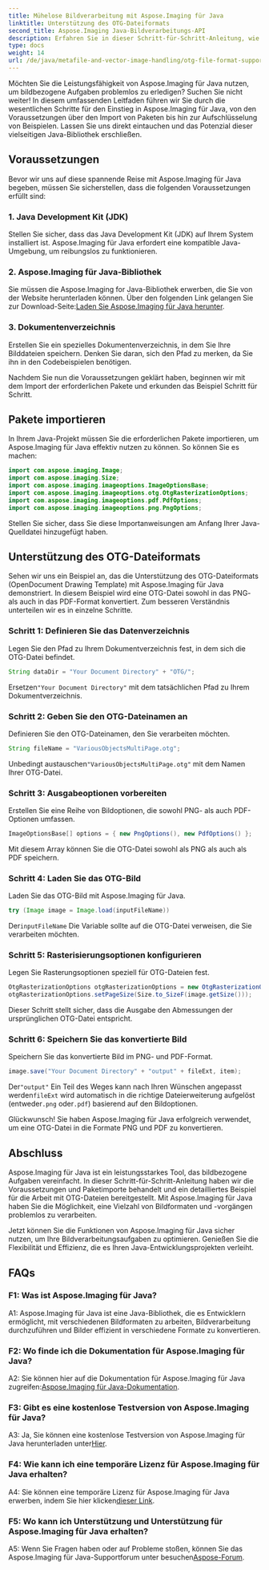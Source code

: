 ```yaml
---
title: Mühelose Bildverarbeitung mit Aspose.Imaging für Java
linktitle: Unterstützung des OTG-Dateiformats
second_title: Aspose.Imaging Java-Bildverarbeitungs-API
description: Erfahren Sie in dieser Schritt-für-Schritt-Anleitung, wie Sie die Leistungsfähigkeit von Aspose.Imaging für Java nutzen können. Optimieren Sie Ihre Bildverarbeitung ganz einfach.
type: docs
weight: 14
url: /de/java/metafile-and-vector-image-handling/otg-file-format-support/
---
```

Möchten Sie die Leistungsfähigkeit von Aspose.Imaging für Java nutzen, um bildbezogene Aufgaben problemlos zu erledigen? Suchen Sie nicht weiter! In diesem umfassenden Leitfaden führen wir Sie durch die wesentlichen Schritte für den Einstieg in Aspose.Imaging für Java, von den Voraussetzungen über den Import von Paketen bis hin zur Aufschlüsselung von Beispielen. Lassen Sie uns direkt eintauchen und das Potenzial dieser vielseitigen Java-Bibliothek erschließen.

## Voraussetzungen

Bevor wir uns auf diese spannende Reise mit Aspose.Imaging für Java begeben, müssen Sie sicherstellen, dass die folgenden Voraussetzungen erfüllt sind:

### 1. Java Development Kit (JDK)

Stellen Sie sicher, dass das Java Development Kit (JDK) auf Ihrem System installiert ist. Aspose.Imaging für Java erfordert eine kompatible Java-Umgebung, um reibungslos zu funktionieren.

### 2. Aspose.Imaging für Java-Bibliothek

 Sie müssen die Aspose.Imaging for Java-Bibliothek erwerben, die Sie von der Website herunterladen können. Über den folgenden Link gelangen Sie zur Download-Seite:[Laden Sie Aspose.Imaging für Java herunter](https://releases.aspose.com/imaging/java/).

### 3. Dokumentenverzeichnis

Erstellen Sie ein spezielles Dokumentenverzeichnis, in dem Sie Ihre Bilddateien speichern. Denken Sie daran, sich den Pfad zu merken, da Sie ihn in den Codebeispielen benötigen.

Nachdem Sie nun die Voraussetzungen geklärt haben, beginnen wir mit dem Import der erforderlichen Pakete und erkunden das Beispiel Schritt für Schritt.

## Pakete importieren

In Ihrem Java-Projekt müssen Sie die erforderlichen Pakete importieren, um Aspose.Imaging für Java effektiv nutzen zu können. So können Sie es machen:

```java
import com.aspose.imaging.Image;
import com.aspose.imaging.Size;
import com.aspose.imaging.imageoptions.ImageOptionsBase;
import com.aspose.imaging.imageoptions.otg.OtgRasterizationOptions;
import com.aspose.imaging.imageoptions.pdf.PdfOptions;
import com.aspose.imaging.imageoptions.png.PngOptions;
```

Stellen Sie sicher, dass Sie diese Importanweisungen am Anfang Ihrer Java-Quelldatei hinzugefügt haben.

## Unterstützung des OTG-Dateiformats

Sehen wir uns ein Beispiel an, das die Unterstützung des OTG-Dateiformats (OpenDocument Drawing Template) mit Aspose.Imaging für Java demonstriert. In diesem Beispiel wird eine OTG-Datei sowohl in das PNG- als auch in das PDF-Format konvertiert. Zum besseren Verständnis unterteilen wir es in einzelne Schritte.

### Schritt 1: Definieren Sie das Datenverzeichnis

Legen Sie den Pfad zu Ihrem Dokumentverzeichnis fest, in dem sich die OTG-Datei befindet.

```java
String dataDir = "Your Document Directory" + "OTG/";
```

 Ersetzen`"Your Document Directory"` mit dem tatsächlichen Pfad zu Ihrem Dokumentverzeichnis.

### Schritt 2: Geben Sie den OTG-Dateinamen an

Definieren Sie den OTG-Dateinamen, den Sie verarbeiten möchten.

```java
String fileName = "VariousObjectsMultiPage.otg";
```

 Unbedingt austauschen`"VariousObjectsMultiPage.otg"` mit dem Namen Ihrer OTG-Datei.

### Schritt 3: Ausgabeoptionen vorbereiten

Erstellen Sie eine Reihe von Bildoptionen, die sowohl PNG- als auch PDF-Optionen umfassen.

```java
ImageOptionsBase[] options = { new PngOptions(), new PdfOptions() };
```

Mit diesem Array können Sie die OTG-Datei sowohl als PNG als auch als PDF speichern.

### Schritt 4: Laden Sie das OTG-Bild

Laden Sie das OTG-Bild mit Aspose.Imaging für Java.

```java
try (Image image = Image.load(inputFileName))
```

 Der`inputFileName` Die Variable sollte auf die OTG-Datei verweisen, die Sie verarbeiten möchten.

### Schritt 5: Rasterisierungsoptionen konfigurieren

Legen Sie Rasterungsoptionen speziell für OTG-Dateien fest.

```java
OtgRasterizationOptions otgRasterizationOptions = new OtgRasterizationOptions();
otgRasterizationOptions.setPageSize(Size.to_SizeF(image.getSize()));
```

Dieser Schritt stellt sicher, dass die Ausgabe den Abmessungen der ursprünglichen OTG-Datei entspricht.

### Schritt 6: Speichern Sie das konvertierte Bild

Speichern Sie das konvertierte Bild im PNG- und PDF-Format.

```java
image.save("Your Document Directory" + "output" + fileExt, item);
```

 Der`"output"` Ein Teil des Weges kann nach Ihren Wünschen angepasst werden`fileExt` wird automatisch in die richtige Dateierweiterung aufgelöst (entweder`.png` oder`.pdf`) basierend auf den Bildoptionen.

Glückwunsch! Sie haben Aspose.Imaging für Java erfolgreich verwendet, um eine OTG-Datei in die Formate PNG und PDF zu konvertieren.

## Abschluss

Aspose.Imaging für Java ist ein leistungsstarkes Tool, das bildbezogene Aufgaben vereinfacht. In dieser Schritt-für-Schritt-Anleitung haben wir die Voraussetzungen und Paketimporte behandelt und ein detailliertes Beispiel für die Arbeit mit OTG-Dateien bereitgestellt. Mit Aspose.Imaging für Java haben Sie die Möglichkeit, eine Vielzahl von Bildformaten und -vorgängen problemlos zu verarbeiten.

Jetzt können Sie die Funktionen von Aspose.Imaging für Java sicher nutzen, um Ihre Bildverarbeitungsaufgaben zu optimieren. Genießen Sie die Flexibilität und Effizienz, die es Ihren Java-Entwicklungsprojekten verleiht.

## FAQs

### F1: Was ist Aspose.Imaging für Java?

A1: Aspose.Imaging für Java ist eine Java-Bibliothek, die es Entwicklern ermöglicht, mit verschiedenen Bildformaten zu arbeiten, Bildverarbeitung durchzuführen und Bilder effizient in verschiedene Formate zu konvertieren.

### F2: Wo finde ich die Dokumentation für Aspose.Imaging für Java?

 A2: Sie können hier auf die Dokumentation für Aspose.Imaging für Java zugreifen:[Aspose.Imaging für Java-Dokumentation](https://reference.aspose.com/imaging/java/).

### F3: Gibt es eine kostenlose Testversion von Aspose.Imaging für Java?

 A3: Ja, Sie können eine kostenlose Testversion von Aspose.Imaging für Java herunterladen unter[Hier](https://releases.aspose.com/).

### F4: Wie kann ich eine temporäre Lizenz für Aspose.Imaging für Java erhalten?

A4: Sie können eine temporäre Lizenz für Aspose.Imaging für Java erwerben, indem Sie hier klicken[dieser Link](https://purchase.aspose.com/temporary-license/).

### F5: Wo kann ich Unterstützung und Unterstützung für Aspose.Imaging für Java erhalten?

 A5: Wenn Sie Fragen haben oder auf Probleme stoßen, können Sie das Aspose.Imaging für Java-Supportforum unter besuchen[Aspose-Forum](https://forum.aspose.com/).